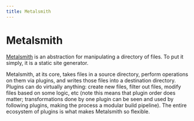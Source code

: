 ```yaml
---
title: Metalsmith
---
```


# Metalsmith

[Metalsmith](http://metalsmith.io/) is an abstraction for manipulating a directory of files. To put it simply, it is a static site generator.

Metalsmith, at its core, takes files in a source directory, perform operations on them via plugins, and writes those files into a destination directory. Plugins can do virtually anything: create new files, filter out files, modify files based on some logic, etc (note this means that plugin order does matter; transformations done by one plugin can be seen and used by following plugins, making the process a modular build pipeline). The entire ecosystem of plugins is what makes Metalsmith so flexible.

